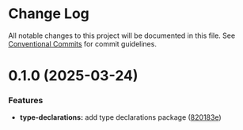 # Change Log

All notable changes to this project will be documented in this file.
See [Conventional Commits](https://conventionalcommits.org) for commit guidelines.

# 0.1.0 (2025-03-24)


### Features

* **type-declarations:** add type declarations package ([820183e](https://github.com/vik-mol/ui-kit/commit/820183e9b05a97b34f3d3557f4356652e20e0285))
